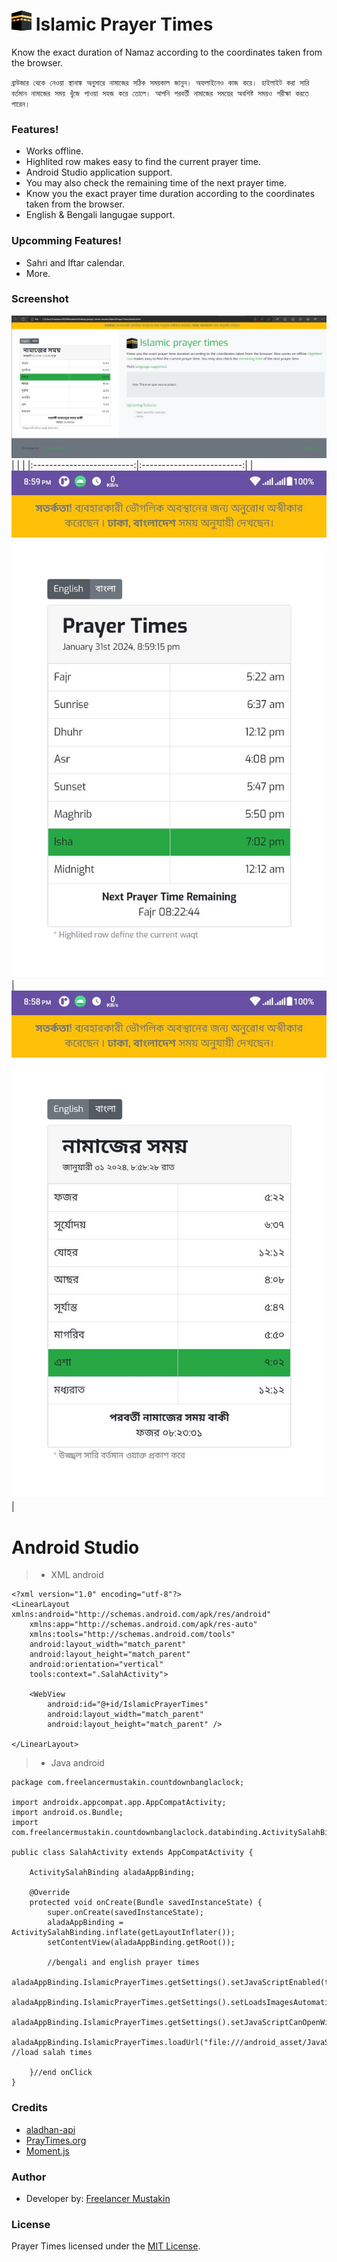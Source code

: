 # ![Logo](https://github.com/freelancermustakin/IslamicPrayerTimes/blob/main/assets/mecca%2032x32.png?raw=true) Islamic Prayer Times
Know the exact duration of Namaz according to the coordinates taken from the browser.

``ব্রাউজার থেকে নেওয়া স্থানাঙ্ক অনুসারে নামাজের সঠিক সময়কাল জানুন। অফলাইনেও কাজ করে। হাইলাইট করা সারি বর্তমান নামাজের সময় খুঁজে পাওয়া সহজ করে তোলে। আপনি পরবর্তী নামাজের সময়ের অবশিষ্ট সময়ও পরীক্ষা করতে পারেন।``

### Features!
- Works offline.
- Highlited row makes easy to find the current prayer time.
- Android Studio application support.
- You may also check the remaining time of the next prayer time.
- Know you the exact prayer time duration according to the coordinates taken from the browser.
- English & Bengali langugae support.

### Upcomming Features!
  - Sahri and Iftar calendar.
  - More.

### Screenshot
![screenshot](assets/screenshot/pc_webview.png)
| | |
|:-------------------------:|:-------------------------:|
| <img src="assets/screenshot/phone_screenshot_205915.jpg" /> | <img src="assets/screenshot/phone_screenshot_205916.jpg" /> |

# Android Studio
> - XML android
```
<?xml version="1.0" encoding="utf-8"?>
<LinearLayout xmlns:android="http://schemas.android.com/apk/res/android"
    xmlns:app="http://schemas.android.com/apk/res-auto"
    xmlns:tools="http://schemas.android.com/tools"
    android:layout_width="match_parent"
    android:layout_height="match_parent"
    android:orientation="vertical"
    tools:context=".SalahActivity">

    <WebView
        android:id="@+id/IslamicPrayerTimes"
        android:layout_width="match_parent"
        android:layout_height="match_parent" />

</LinearLayout>
```

> - Java android
```
package com.freelancermustakin.countdownbanglaclock;

import androidx.appcompat.app.AppCompatActivity;
import android.os.Bundle;
import com.freelancermustakin.countdownbanglaclock.databinding.ActivitySalahBinding;

public class SalahActivity extends AppCompatActivity {

    ActivitySalahBinding aladaAppBinding;

    @Override
    protected void onCreate(Bundle savedInstanceState) {
        super.onCreate(savedInstanceState);
        aladaAppBinding = ActivitySalahBinding.inflate(getLayoutInflater());
        setContentView(aladaAppBinding.getRoot());

        //bengali and english prayer times
        aladaAppBinding.IslamicPrayerTimes.getSettings().setJavaScriptEnabled(true);
        aladaAppBinding.IslamicPrayerTimes.getSettings().setLoadsImagesAutomatically(true);
        aladaAppBinding.IslamicPrayerTimes.getSettings().setJavaScriptCanOpenWindowsAutomatically(true);
        aladaAppBinding.IslamicPrayerTimes.loadUrl("file:///android_asset/JavaScript/IslamicPrayerTimes/index.html"); //load salah times

    }//end onClick
}
```

### Credits
- [aladhan-api](https://aladhan.com/prayer-times-api)
- [PrayTimes.org](http://praytimes.org/)
- [Moment.js](https://momentjs.com/)

### Author
- Developer by: [Freelancer Mustakin](https://freelancermustakin.github.io/)

### License
Prayer Times licensed under the  [MIT License]().
